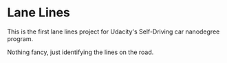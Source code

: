 # Lane Lines

This is the first lane lines project for Udacity's Self-Driving car nanodegree program.

Nothing fancy, just identifying the lines on the road.

